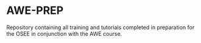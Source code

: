 # AWE-PREP
Repository containing all training and tutorials completed in preparation for the OSEE in conjunction with the AWE course.
